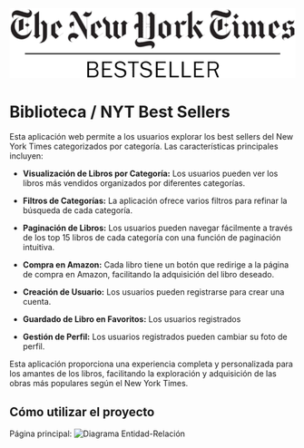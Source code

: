![Diagrama Entidad-Relación](/assets/readme/nyytbestsellerswbg.png)
# Biblioteca / NYT Best Sellers

Esta aplicación web permite a los usuarios explorar los best sellers del New York Times categorizados por categoría. Las características principales incluyen:

* **Visualización de Libros por Categoría:** Los usuarios pueden ver los libros más vendidos organizados por diferentes categorías.

* **Filtros de Categorías:** La aplicación ofrece varios filtros para refinar la búsqueda de cada categoría.

* **Paginación de Libros:** Los usuarios pueden navegar fácilmente a través de los top 15 libros de cada categoría con una función de paginación intuitiva.

* **Compra en Amazon:** Cada libro tiene un botón que redirige a la página de compra en Amazon, facilitando la adquisición del libro deseado.

* **Creación de Usuario:** Los usuarios pueden registrarse para crear una cuenta.

* **Guardado de Libro en Favoritos:** Los usuarios registrados

* **Gestión de Perfil:** Los usuarios registrados pueden cambiar su foto de perfil.

Esta aplicación proporciona una experiencia completa y personalizada para los amantes de los libros, facilitando la exploración y adquisición de las obras más populares según el New York Times.

## Cómo utilizar el proyecto

Página principal:
![Diagrama Entidad-Relación](/assets/readme/home.png)

